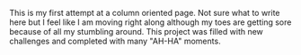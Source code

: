 This is my first attempt at a column oriented page.
Not sure what to write here but I feel like I am
moving right along although my toes are getting
sore because of all my stumbling around.
This project was filled with new challenges and completed with many "AH-HA" moments.
